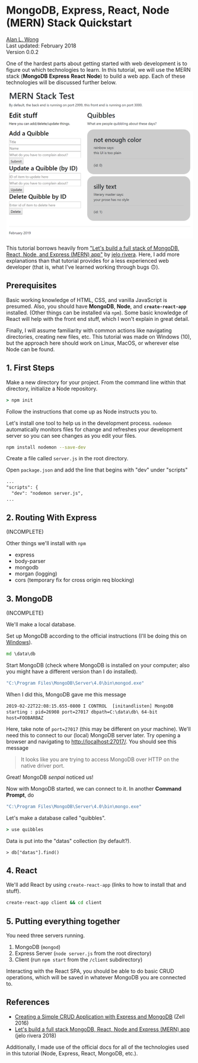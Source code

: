 # MongoDB, Express, React, Node (MERN) Stack Quickstart

[Alan L. Wong](https://captainalan.github.io)  
Last updated: February 2018  
Version 0.0.2  

One of the hardest parts about getting started with web development is to figure out which technologies to learn. In this tutorial, we will use the MERN stack (**MongoDB** **Express** **React** **Node**) to build a web app. Each of these technologies will be discussed further below.

![Screenshot](https://github.com/captainalan/MERN-quickstart/blob/master/client-screenshot.PNG)

This tutorial borrows heavily from ["Let's build a full stack of MongoDB, React, Node, and Express (MERN) app"](https://medium.com/javascript-in-plain-english/full-stack-mongodb-react-node-js-express-js-in-one-simple-app-6cc8ed6de274) by [jelo rivera](https://medium.com/@jelorivera08). Here, I add more explanations than that tutorial provides for a less experienced web developer (that is, what I've learned working through bugs 🙃).

## Prerequisites

Basic working knowledge of HTML, CSS, and vanilla JavaScript is presumed. Also, you should have **MongoDB**, **Node**, and **`create-react-app`** installed. (Other things can be installed via `npm`). Some basic knowledge of React will help with the front end stuff, which I won't explain in great detail.

Finally, I will assume familiarity with common actions like navigating directories, creating new files, etc. This tutorial was made on Windows (10), but the approach here should work on Linux, MacOS, or wherever else Node can be found.

## 1. First Steps

Make a new directory for your project. From the command line within that directory, initialize a Node repository.

```cmd
> npm init
```

Follow the instructions that come up as Node instructs you to.

Let's install one tool to help us in the development process. `nodemon` automatically monitors files for change and refreshes your development server so you can see changes as you edit your files.

```bash
npm install nodemon --save-dev
```
Create a file called `server.js` in the root directory.

Open `package.json` and add the line that begins with "dev" under "scripts"

    ...
    "scripts": {
      "dev": "nodemon server.js",
    ...

## 2. Routing With Express

(INCOMPLETE)

Other things we'll install with `npm`

- express
- body-parser
- mongodb
- morgan (logging)
- cors (temporary fix for cross origin req blocking)

## 3. MongoDB

(INCOMPLETE)

We'll make a local database.

Set up MongoDB according to the official instructions (I'll be doing this on [Windows](https://docs.mongodb.com/v3.2/tutorial/install-mongodb-on-windows/)).

```cmd
md \data\db
```

Start MongoDB (check where MongoDB is installed on your computer; also you might have a different version than I do installed).

```cmd
"C:\Program Files\MongoDB\Server\4.0\bin\mongod.exe"
```

When I did this, MongoDB gave me this message

```mongo
2019-02-22T22:08:15.655-0800 I CONTROL  [initandlisten] MongoDB starting : pid=26908 port=27017 dbpath=C:\data\db\ 64-bit host=FOOBARBAZ
```

Here, take note of `port=27017` (this may be different on your machine). We'll need this to connect to our (local) MongoDB server later. Try opening a browser and navigating to [http://localhost:27017/](http://localhost:27017/). You should see this message

> It looks like you are trying to access MongoDB over HTTP on the native driver port.

Great! MongoDB *senpai* noticed us!

Now with MongoDB started, we can connect to it. In another **Command Prompt**, do

```cmd
"C:\Program Files\MongoDB\Server\4.0\bin\mongo.exe"
```

Let's make a database called "quibbles".

```cmd
> use quibbles
```

Data is put into the "datas" collection (by default?).

```mongo
> db["datas"].find()
```

## 4. React

We'll add React by using `create-react-app` (links to how to install that and stuff).

```cmd
create-react-app client && cd client
```

## 5. Putting everything together

You need three servers running.

1. MongoDB (`mongod`)
2. Express Server (`node server.js` from the root directory)
3. Client (run `npm start` from the `/client` subdirectory)

Interacting with the React SPA, you should be able to do basic CRUD operations, which will be saved in whatever MongoDB you are connected to.


## References

- [Creating a Simple CRUD Application with Express and MongoDB](https://zellwk.com/blog/crud-express-mongodb/) (Zell 2016)
- [Let's build a full stack MongoDB, React, Node and Express (MERN) app](https://medium.com/javascript-in-plain-english/full-stack-mongodb-react-node-js-express-js-in-one-simple-app-6cc8ed6de274) (jelo rivera 2018)

Additionally, I made use of the official docs for all of the technologies used in this tutorial (Node, Express, React, MongoDB, etc.).
